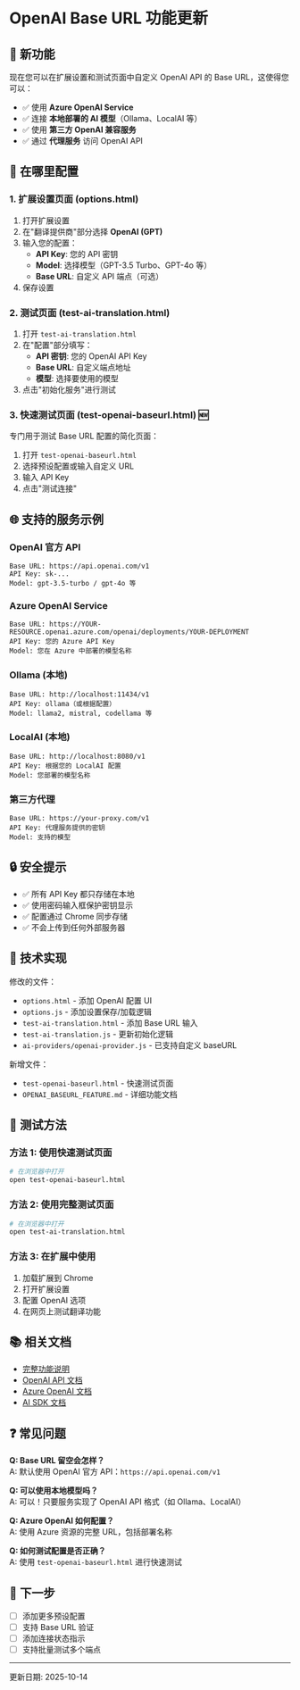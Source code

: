 # OpenAI Base URL 功能更新

## 🎉 新功能

现在您可以在扩展设置和测试页面中自定义 OpenAI API 的 Base URL，这使得您可以：

- ✅ 使用 **Azure OpenAI Service**
- ✅ 连接 **本地部署的 AI 模型**（Ollama、LocalAI 等）
- ✅ 使用 **第三方 OpenAI 兼容服务**
- ✅ 通过 **代理服务** 访问 OpenAI API

## 📍 在哪里配置

### 1. 扩展设置页面 (options.html)

1. 打开扩展设置
2. 在"翻译提供商"部分选择 **OpenAI (GPT)**
3. 输入您的配置：
   - **API Key**: 您的 API 密钥
   - **Model**: 选择模型（GPT-3.5 Turbo、GPT-4o 等）
   - **Base URL**: 自定义 API 端点（可选）
4. 保存设置

### 2. 测试页面 (test-ai-translation.html)

1. 打开 `test-ai-translation.html`
2. 在"配置"部分填写：
   - **API 密钥**: 您的 OpenAI API Key
   - **Base URL**: 自定义端点地址
   - **模型**: 选择要使用的模型
3. 点击"初始化服务"进行测试

### 3. 快速测试页面 (test-openai-baseurl.html) 🆕

专门用于测试 Base URL 配置的简化页面：
1. 打开 `test-openai-baseurl.html`
2. 选择预设配置或输入自定义 URL
3. 输入 API Key
4. 点击"测试连接"

## 🌐 支持的服务示例

### OpenAI 官方 API
```
Base URL: https://api.openai.com/v1
API Key: sk-...
Model: gpt-3.5-turbo / gpt-4o 等
```

### Azure OpenAI Service
```
Base URL: https://YOUR-RESOURCE.openai.azure.com/openai/deployments/YOUR-DEPLOYMENT
API Key: 您的 Azure API Key
Model: 您在 Azure 中部署的模型名称
```

### Ollama (本地)
```
Base URL: http://localhost:11434/v1
API Key: ollama（或根据配置）
Model: llama2, mistral, codellama 等
```

### LocalAI (本地)
```
Base URL: http://localhost:8080/v1
API Key: 根据您的 LocalAI 配置
Model: 您部署的模型名称
```

### 第三方代理
```
Base URL: https://your-proxy.com/v1
API Key: 代理服务提供的密钥
Model: 支持的模型
```

## 🔒 安全提示

- ✅ 所有 API Key 都只存储在本地
- ✅ 使用密码输入框保护密钥显示
- ✅ 配置通过 Chrome 同步存储
- ✅ 不会上传到任何外部服务器

## 📝 技术实现

修改的文件：
- `options.html` - 添加 OpenAI 配置 UI
- `options.js` - 添加设置保存/加载逻辑
- `test-ai-translation.html` - 添加 Base URL 输入
- `test-ai-translation.js` - 更新初始化逻辑
- `ai-providers/openai-provider.js` - 已支持自定义 baseURL

新增文件：
- `test-openai-baseurl.html` - 快速测试页面
- `OPENAI_BASEURL_FEATURE.md` - 详细功能文档

## 🧪 测试方法

### 方法 1: 使用快速测试页面
```bash
# 在浏览器中打开
open test-openai-baseurl.html
```

### 方法 2: 使用完整测试页面
```bash
# 在浏览器中打开
open test-ai-translation.html
```

### 方法 3: 在扩展中使用
1. 加载扩展到 Chrome
2. 打开扩展设置
3. 配置 OpenAI 选项
4. 在网页上测试翻译功能

## 📚 相关文档

- [完整功能说明](./OPENAI_BASEURL_FEATURE.md)
- [OpenAI API 文档](https://platform.openai.com/docs)
- [Azure OpenAI 文档](https://learn.microsoft.com/azure/ai-services/openai/)
- [AI SDK 文档](https://ai-sdk.dev/providers/ai-sdk-providers/openai)

## ❓ 常见问题

**Q: Base URL 留空会怎样？**  
A: 默认使用 OpenAI 官方 API：`https://api.openai.com/v1`

**Q: 可以使用本地模型吗？**  
A: 可以！只要服务实现了 OpenAI API 格式（如 Ollama、LocalAI）

**Q: Azure OpenAI 如何配置？**  
A: 使用 Azure 资源的完整 URL，包括部署名称

**Q: 如何测试配置是否正确？**  
A: 使用 `test-openai-baseurl.html` 进行快速测试

## 🚀 下一步

- [ ] 添加更多预设配置
- [ ] 支持 Base URL 验证
- [ ] 添加连接状态指示
- [ ] 支持批量测试多个端点

---

更新日期: 2025-10-14
